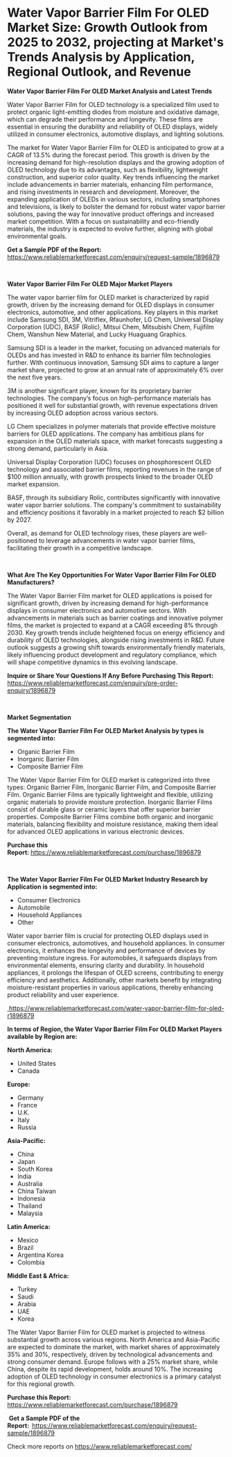 <p><h1>Water Vapor Barrier Film For OLED Market Size: Growth Outlook from 2025 to 2032, projecting at Market's Trends Analysis by Application, Regional Outlook, and Revenue</h1></p><p><strong>Water Vapor Barrier Film For OLED Market Analysis and Latest Trends</strong></p>
<p><p>Water Vapor Barrier Film for OLED technology is a specialized film used to protect organic light-emitting diodes from moisture and oxidative damage, which can degrade their performance and longevity. These films are essential in ensuring the durability and reliability of OLED displays, widely utilized in consumer electronics, automotive displays, and lighting solutions. </p><p>The market for Water Vapor Barrier Film for OLED is anticipated to grow at a CAGR of 13.5% during the forecast period. This growth is driven by the increasing demand for high-resolution displays and the growing adoption of OLED technology due to its advantages, such as flexibility, lightweight construction, and superior color quality. Key trends influencing the market include advancements in barrier materials, enhancing film performance, and rising investments in research and development. Moreover, the expanding application of OLEDs in various sectors, including smartphones and televisions, is likely to bolster the demand for robust water vapor barrier solutions, paving the way for innovative product offerings and increased market competition. With a focus on sustainability and eco-friendly materials, the industry is expected to evolve further, aligning with global environmental goals.</p></p>
<p><strong>Get a Sample PDF of the Report:&nbsp;</strong> <a href="https://www.reliablemarketforecast.com/enquiry/request-sample/1896879?utm_campaign=2336&utm_medium=2&utm_source=Github&utm_content=ia&utm_term=28022025&utm_id=water-vapor-barrier-film-for-oled">https://www.reliablemarketforecast.com/enquiry/request-sample/1896879</a></p>
<p>&nbsp;</p>
<p><strong>Water Vapor Barrier Film For OLED Major Market Players</strong></p>
<p><p>The water vapor barrier film for OLED market is characterized by rapid growth, driven by the increasing demand for OLED displays in consumer electronics, automotive, and other applications. Key players in this market include Samsung SDI, 3M, Vitriflex, Rfaunhofer, LG Chem, Universal Display Corporation (UDC), BASF (Rolic), Mitsui Chem, Mitsubishi Chem, Fujifilm Chem, Wanshun New Material, and Lucky Huaguang Graphics.</p><p>Samsung SDI is a leader in the market, focusing on advanced materials for OLEDs and has invested in R&D to enhance its barrier film technologies further. With continuous innovation, Samsung SDI aims to capture a larger market share, projected to grow at an annual rate of approximately 6% over the next five years.</p><p>3M is another significant player, known for its proprietary barrier technologies. The company’s focus on high-performance materials has positioned it well for substantial growth, with revenue expectations driven by increasing OLED adoption across various sectors.</p><p>LG Chem specializes in polymer materials that provide effective moisture barriers for OLED applications. The company has ambitious plans for expansion in the OLED materials space, with market forecasts suggesting a strong demand, particularly in Asia.</p><p>Universal Display Corporation (UDC) focuses on phosphorescent OLED technology and associated barrier films, reporting revenues in the range of $100 million annually, with growth prospects linked to the broader OLED market expansion.</p><p>BASF, through its subsidiary Rolic, contributes significantly with innovative water vapor barrier solutions. The company's commitment to sustainability and efficiency positions it favorably in a market projected to reach $2 billion by 2027.</p><p>Overall, as demand for OLED technology rises, these players are well-positioned to leverage advancements in water vapor barrier films, facilitating their growth in a competitive landscape.</p></p>
<p>&nbsp;</p>
<p><strong>What Are The Key Opportunities For Water Vapor Barrier Film For OLED Manufacturers?</strong></p>
<p><p>The Water Vapor Barrier Film market for OLED applications is poised for significant growth, driven by increasing demand for high-performance displays in consumer electronics and automotive sectors. With advancements in materials such as barrier coatings and innovative polymer films, the market is projected to expand at a CAGR exceeding 8% through 2030. Key growth trends include heightened focus on energy efficiency and durability of OLED technologies, alongside rising investments in R&D. Future outlook suggests a growing shift towards environmentally friendly materials, likely influencing product development and regulatory compliance, which will shape competitive dynamics in this evolving landscape.</p></p>
<p><strong>Inquire or Share Your Questions If Any Before Purchasing This Report:</strong> <a href="https://www.reliablemarketforecast.com/enquiry/pre-order-enquiry/1896879?utm_campaign=2336&utm_medium=2&utm_source=Github&utm_content=ia&utm_term=28022025&utm_id=water-vapor-barrier-film-for-oled">https://www.reliablemarketforecast.com/enquiry/pre-order-enquiry/1896879</a></p>
<p>&nbsp;</p>
<p><strong>Market Segmentation</strong></p>
<p><strong>The Water Vapor Barrier Film For OLED Market Analysis by types is segmented into:</strong></p>
<p><ul><li>Organic Barrier Film</li><li>Inorganic Barrier Film</li><li>Composite Barrier Film</li></ul></p>
<p><p>The Water Vapor Barrier Film for OLED market is categorized into three types: Organic Barrier Film, Inorganic Barrier Film, and Composite Barrier Film. Organic Barrier Films are typically lightweight and flexible, utilizing organic materials to provide moisture protection. Inorganic Barrier Films consist of durable glass or ceramic layers that offer superior barrier properties. Composite Barrier Films combine both organic and inorganic materials, balancing flexibility and moisture resistance, making them ideal for advanced OLED applications in various electronic devices.</p></p>
<p><strong>Purchase this Report:&nbsp;</strong><a href="https://www.reliablemarketforecast.com/purchase/1896879?utm_campaign=2336&utm_medium=2&utm_source=Github&utm_content=ia&utm_term=28022025&utm_id=water-vapor-barrier-film-for-oled">https://www.reliablemarketforecast.com/purchase/1896879</a></p>
<p>&nbsp;</p>
<p><strong>The Water Vapor Barrier Film For OLED Market Industry Research by Application is segmented into:</strong></p>
<p><ul><li>Consumer Electronics</li><li>Automobile</li><li>Household Appliances</li><li>Other</li></ul></p>
<p><p>Water vapor barrier film is crucial for protecting OLED displays used in consumer electronics, automotives, and household appliances. In consumer electronics, it enhances the longevity and performance of devices by preventing moisture ingress. For automobiles, it safeguards displays from environmental elements, ensuring clarity and durability. In household appliances, it prolongs the lifespan of OLED screens, contributing to energy efficiency and aesthetics. Additionally, other markets benefit by integrating moisture-resistant properties in various applications, thereby enhancing product reliability and user experience.</p></p>
<p><a href="https://www.reliablemarketforecast.com/water-vapor-barrier-film-for-oled-r1896879?utm_campaign=2336&utm_medium=2&utm_source=Github&utm_content=ia&utm_term=28022025&utm_id=water-vapor-barrier-film-for-oled">&nbsp;https://www.reliablemarketforecast.com/water-vapor-barrier-film-for-oled-r1896879</a></p>
<p><strong>In terms of Region, the Water Vapor Barrier Film For OLED Market Players available by Region are:</strong></p>
<p>
    <p> <strong> North America: </strong>
        <ul>
            <li>United States</li>
            <li>Canada</li>
        </ul>
        </p> 
    <p> <strong> Europe: </strong>
        <ul>
            <li>Germany</li>
            <li>France</li>
            <li>U.K.</li>
            <li>Italy</li>
            <li>Russia</li>
        </ul>
        </p> 
    <p> <strong> Asia-Pacific: </strong>
        <ul>
            <li>China</li>
            <li>Japan</li>
            <li>South Korea</li>
            <li>India</li>
            <li>Australia</li>
            <li>China Taiwan</li>
            <li>Indonesia</li>
            <li>Thailand</li>
            <li>Malaysia</li>
        </ul>
        </p> 
    <p> <strong> Latin America: </strong>
        <ul>
            <li>Mexico</li>
            <li>Brazil</li>
            <li>Argentina Korea</li>
            <li>Colombia</li>
        </ul>
        </p> 
    <p> <strong> Middle East & Africa: </strong>
        <ul>
            <li>Turkey</li>
            <li>Saudi</li>
            <li>Arabia</li>
            <li>UAE</li>
            <li>Korea</li>
        </ul>
    </p>
    </p>
<p><p>The Water Vapor Barrier Film for OLED market is projected to witness substantial growth across various regions. North America and Asia-Pacific are expected to dominate the market, with market shares of approximately 35% and 30%, respectively, driven by technological advancements and strong consumer demand. Europe follows with a 25% market share, while China, despite its rapid development, holds around 10%. The increasing adoption of OLED technology in consumer electronics is a primary catalyst for this regional growth.</p></p>
<p><strong>Purchase this Report: </strong><a href="https://www.reliablemarketforecast.com/purchase/1896879?utm_campaign=2336&utm_medium=2&utm_source=Github&utm_content=ia&utm_term=28022025&utm_id=water-vapor-barrier-film-for-oled">https://www.reliablemarketforecast.com/purchase/1896879</a></p>
<p>&nbsp;<strong>Get a Sample PDF of the Report:&nbsp;&nbsp;</strong><a href="https://www.reliablemarketforecast.com/enquiry/request-sample/1896879?utm_campaign=2336&utm_medium=2&utm_source=Github&utm_content=ia&utm_term=28022025&utm_id=water-vapor-barrier-film-for-oled">https://www.reliablemarketforecast.com/enquiry/request-sample/1896879</a></p>
<p><strong></strong></p>
<p>Check more reports on <a href="https://www.reliablemarketforecast.com/?utm_campaign=2336&utm_medium=2&utm_source=Github&utm_content=ia&utm_term=28022025&utm_id=water-vapor-barrier-film-for-oled">https://www.reliablemarketforecast.com/</a></p>